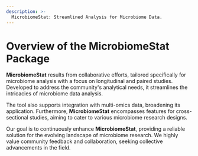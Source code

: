 ```yaml
---
description: >-
  MicrobiomeStat: Streamlined Analysis for Microbiome Data.
---
```


# Overview of the MicrobiomeStat Package

**MicrobiomeStat** results from collaborative efforts, tailored specifically for microbiome analysis with a focus on longitudinal and paired studies. Developed to address the community's analytical needs, it streamlines the intricacies of microbiome data analysis.

The tool also supports integration with multi-omics data, broadening its application. Furthermore, **MicrobiomeStat** encompasses features for cross-sectional studies, aiming to cater to various microbiome research designs.

Our goal is to continuously enhance **MicrobiomeStat**, providing a reliable solution for the evolving landscape of microbiome research. We highly value community feedback and collaboration, seeking collective advancements in the field.
